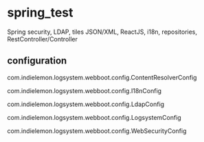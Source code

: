 # spring_test

Spring security, LDAP, tiles JSON/XML, ReactJS, i18n, repositories, RestController/Controller

configuration
------------

com.indielemon.logsystem.webboot.config.ContentResolverConfig

com.indielemon.logsystem.webboot.config.I18nConfig

com.indielemon.logsystem.webboot.config.LdapConfig

com.indielemon.logsystem.webboot.config.LogsystemConfig

com.indielemon.logsystem.webboot.config.WebSecurityConfig
